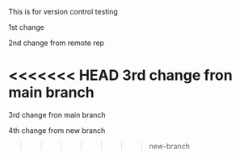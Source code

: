 This is for version control testing

1st change

2nd change from remote rep

<<<<<<< HEAD
3rd change fron main branch
=======
3rd change fron main branch

4th change from new branch
>>>>>>> new-branch
